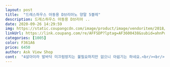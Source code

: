 ```yaml
---
layout: post 
title:  "드레스하우스 아동용 D브리아노 양말 5켤레" 
description: 드레스하우스 아동용 D브리아 ..
date: 2020-09-26 14:29:59 
img: https://static.coupangcdn.com/image/product/image/vendoritem/2018/11/19/3947783275/5e8e6641-3672-4db4-9e21-8112206fac6a.jpg 
linkUrl: https://link.coupang.com/re/AFFSDP?lptag=AF3600438&subid=ahnPublicAsk&pageKey=132492745&itemId=389660698&vendorItemId=3947783275&traceid=V0-113-b13410fced01ae72 
categories: [1005] 
color: F361A6 
price: 6450 
author: Ask View Shop 
cont:  "4살아이라 발바닥 미끄럼방지는 불필요하지만 없으니 아쉽기는 하네요.<br/><br/>6세 딸이구 발이 평발, 평소 미니멜리사 10사이즈 신는 여아에요.<br/> 발 길이 17센티 약간 안됩니다.<br/><br/>ㅎ 요 양말하고 다른 양말하고 같은거였어요ㅜㅜ.<br/><br/>ㅎ 이번에 그래서 미끄럼방지본드도 샀지만요^^<br/>가을이 성큼 다가와서.<br/><br/>그건 아예 더 크게 사려 반품 요청 했거든요.<br/>.<br/>푸하하<br/>그건 제 실수 이니 ㅎㅎ.<br/><br/>그래도 작은것보단 낫겠죠.<br/><br/>그리고 기장이 길어요.<br/> 당겨 신으면 거의 반스타킹처럼 신길수 있어요.<br/>ㅎㅎ 복숭아뼈까지 오는 양말 아니고 훨씬 위로 오는 양말입니다.<br/><br/>나름 다 만족스런 골지 양말 ... <br/><br/>두꺼운양말은 아니지만, 여름빼고 모두 가능한 두께에요.<br/><br/>미끄럼 방지는 아시다시피1.<br/>2호 아기들에게만 있다보니 그게 좀 아쉽긴 하더라고요.<br/><br/>발목 위까지 올라와서 늦가을, 겨울에 내복위 양말신길때도 좋겠네요.<br/><br/>밴딩 좋구요.<br/><br/>사이즈 고민하다 4호 샀는데 받아보니 평소 애가 신는 양말보다 발바닥 부분이 너무 큰거에요.<br/>.<br/><br/>살짝넉넉하게 잘맞습니다.<br/><br/>색상, 질감, 두께, 가격 뭐하나 맘에안드는거없이 맘에 쏙듭니다.<br/><br/>색상도 5가지 종류로 골고루 왔구요.<br/> 가을 원피스에 잘 어울릴거 같은 무난한 색상들이에요.<br/><br/>색이 너무 튀지 않아 좋기도 하고요.<br/><br/>세탁해서 넣어두니, 왠지 김장해둔 든든함처럼 든든해집니다.<br/><br/>세탁후 건조기돌렸구요.<br/><br/>아이 원피스에 함께 신길 양말 겸 스타킹 찾다 발견해서 구매했어요.<br/><br/>양말 밴드가 쫀쫀하진 않은편이라 편하게 신길수 있을거 같은데, 자칫 흘러내릴까 걱정도 되네요.<br/><br/>양말은 튼실하니 좋은거 같아요.<br/><br/>어쨌든 색상, 골지패턴, 두께(얇지도 두껍지도 않음), 기장, 가격 전반적으로 마음에 들어요^^<br/>얼집 옮기면서 친구들한테 주려한건데 모양을 다르게 하려한건데 그래서 다른곳에서 주문한건데.<br/>.<br/>같아서 ㅎㅎ.<br/><br/>오늘 반품하려는 양말 보더니 아들이 탐을 내더라고요.<br/><br/>이거보다 그걸 더 좋아하긴했지만요.<br/><br/>저희 아가는 180또는 190신는 신발사이즈인데 딱 맞더라고요.<br/><br/>전 애가 평발에 통통해서 일부러 한사이즈 업했는데, 아이가 보통 발이면 그냥 정사이즈 하심 될거 같아요.<br/><br/>지금 5살 아가들인데 혹시 몰라 크게했으나.<br/>.<br/><br/>진한색 색빠짐도없고, 건조후 사이즈도 줄지않았습니다.<br/><br/>추천해요.<br/> 양말 들여가세요^^<br/>평소 운동화 150신는 남아입니다.<br/><br/>한겨울에도 두꺼운양말을 신기지는 않거든요.<br/><br/>헉 해서 신겨보니깐 다행히 딸 발에 낙낙히 잘 맞네요.<br/>ㅎㅎ<br/>흠냐다른 친구들은 클거에요^^<br/>" 
---
```

